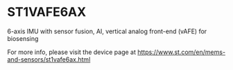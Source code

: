# ST1VAFE6AX

6-axis IMU with sensor fusion, AI, vertical analog front-end (vAFE) for biosensing

For more info, please visit the device page at https://www.st.com/en/mems-and-sensors/st1vafe6ax.html